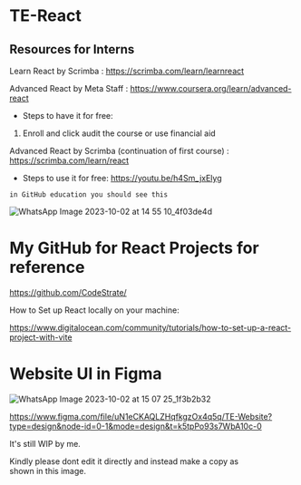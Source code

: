 # TE-React

## Resources for Interns
Learn React by Scrimba : https://scrimba.com/learn/learnreact

Advanced React by Meta Staff : https://www.coursera.org/learn/advanced-react
- Steps to have it for free:
1. Enroll and click audit the course or use financial aid

Advanced React by Scrimba (continuation of first course) : https://scrimba.com/learn/react
- Steps to use it for free:
https://youtu.be/h4Sm_jxElyg

`in GitHub education you should see this`

![WhatsApp Image 2023-10-02 at 14 55 10_4f03de4d](https://github.com/CodeStrate/TE-React/assets/56911705/009531d6-c238-4b2d-8db7-6067caa53b50)

# My GitHub for React Projects for reference
https://github.com/CodeStrate/ 

How to Set up React locally on your machine:

https://www.digitalocean.com/community/tutorials/how-to-set-up-a-react-project-with-vite 



# Website UI in Figma 

![WhatsApp Image 2023-10-02 at 15 07 25_1f3b2b32](https://github.com/CodeStrate/TE-React/assets/56911705/6acc6613-f3f7-460a-8acb-ec6de90c4d23)

https://www.figma.com/file/uN1eCKAQLZHqfkgzOx4q5q/TE-Website?type=design&node-id=0-1&mode=design&t=k5tpPo93s7WbA10c-0

It's still WIP by me. 

Kindly please dont edit it directly and instead make a copy as shown in this image.

